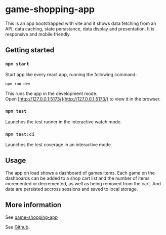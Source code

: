 # game-shopping-app

This is an app bootstrapped with vite and it shows data fetching from an API, data caching, state persistance, data display and presentation. It is responsive and mobile friendly.

## Getting started

### `npm start`

Start app like every react app, running the following command:

```sh
npm run dev
```

This runs the app in the development mode.\
Open [http://127.0.0.1:5173/](http://127.0.0.1:5173/) to view it in the browser.

### `npm test`

Launches the test runner in the interactive watch mode.

### `npm test:ci`

Launches the test coverage in an interactive mode.

## Usage

The app on load shows a dashboard of games items. Each game on the dashboards can be added to a shop cart list and the number of items incremented or decremented, as well as being removed from the cart. And data are persisted accross sessions and saved to local storage.

## More information

See [game-shopping-app](https://game-shopping-app.vercel.app/)

See [Github](https://github.com/stanley-agwu/game-shopping-app).

